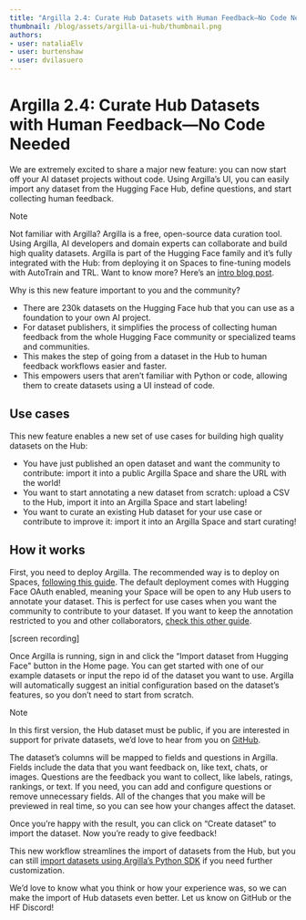 ```yaml
---
title: "Argilla 2.4: Curate Hub Datasets with Human Feedback—No Code Needed"
thumbnail: /blog/assets/argilla-ui-hub/thumbnail.png
authors:
- user: nataliaElv
- user: burtenshaw
- user: dvilasuero
---
```


# Argilla 2.4: Curate Hub Datasets with Human Feedback—No Code Needed

We are extremely excited to share a major new feature: you can now start off your AI dataset projects without code. Using Argilla’s UI, you can easily import any dataset from the Hugging Face Hub, define questions, and start collecting human feedback.

> [!NOTE]
> Not familiar with Argilla? Argilla is a free, open-source data curation tool. Using Argilla, AI developers and domain experts can collaborate and build high quality datasets. Argilla is part of the Hugging Face family and it’s fully integrated with the Hub: from deploying it on Spaces to fine-tuning models with AutoTrain and TRL. Want to know more? Here’s an [intro blog post](https://huggingface.co/blog/dvilasuero/argilla-2-0).

Why is this new feature important to you and the community?

- There are 230k datasets on the Hugging Face hub that you can use as a foundation to your own AI project.
- For dataset publishers, it simplifies the process of collecting human feedback from the whole Hugging Face community or specialized teams and communities.
- This makes the step of going from a dataset in the Hub to human feedback workflows easier and faster. 
- This empowers users that aren’t familiar with Python or code, allowing them to create datasets using a UI instead of code.

## Use cases

This new feature enables a new set of use cases for building high quality datasets on the Hub:

- You have just published an open dataset and want the community to contribute: import it into a public Argilla Space and share the URL with the world!
- You want to start annotating a new dataset from scratch: upload a CSV to the Hub, import it into an Argilla Space and start labeling!
- You want to curate an existing Hub dataset for your use case or contribute to improve it: import it into an Argilla Space and start curating!

## How it works

First, you need to deploy Argilla. The recommended way is to deploy on Spaces, [following this guide](https://docs.argilla.io/latest/getting_started/quickstart/). The default deployment comes with Hugging Face OAuth enabled, meaning your Space will be open to any Hub users to annotate your dataset. This is perfect for use cases when you want the community to contribute to your dataset. If you want to keep the annotation restricted to you and other collaborators, [check this other guide](https://docs.argilla.io/latest/getting_started/how-to-configure-argilla-on-huggingface/).

[screen recording]

Once Argilla is running, sign in and click the “Import dataset from Hugging Face" button in the Home page. You can get started with one of our example datasets or input the repo id of the dataset you want to use. Argilla will automatically suggest an initial configuration based on the dataset’s features, so you don’t need to start from scratch.

> [!NOTE]
> In this first version, the Hub dataset must be public, if you are interested in support for private datasets, we’d love to hear from you on [GitHub](https://github.com/argilla-io/argilla).

The dataset’s columns will be mapped to fields and questions in Argilla. Fields include the data that you want feedback on, like text, chats, or images. Questions are the feedback you want to collect, like labels, ratings, rankings, or text. If you need, you can add and configure questions or remove unnecessary fields. All of the changes that you make will be previewed in real time, so you can see how your changes affect the dataset.

Once you’re happy with the result, you can click on “Create dataset” to import the dataset. Now you’re ready to give feedback!

This new workflow streamlines the import of datasets from the Hub, but you can still [import datasets using Argilla’s Python SDK](https://docs.argilla.io/latest/how_to_guides/dataset/) if you need further customization.

We’d love to know what you think or how your experience was, so we can make the import of Hub datasets even better. Let us know on GitHub or the HF Discord!
